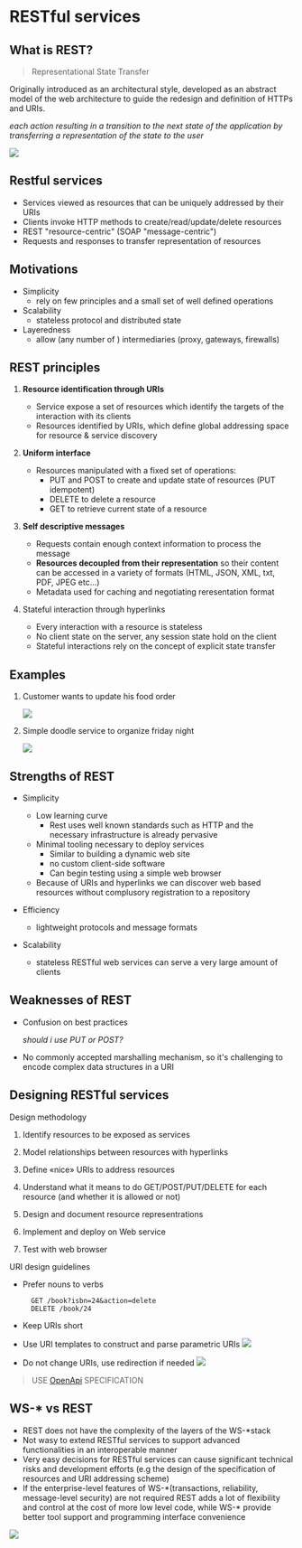 # RESTful services

## What is REST?

> Representational State Transfer 

Originally introduced as an architectural style, developed as an abstract model of the web architecture to guide the redesign and definition of HTTPs and URIs.

*each action resulting in a transition to the next state of the application by transferring a representation of the state to the user*

 ![](img/state_transfer.png)   

 ## Restful services

 - Services viewed as resources that can be uniquely addressed by their URIs
 - Clients invoke HTTP methods to create/read/update/delete resources
 - REST "resource-centric" (SOAP "message-centric")
 - Requests and responses to transfer representation of resources

## Motivations

- Simplicity
  - rely on few principles and a small set of well defined operations
- Scalability
  - stateless protocol and distributed state
- Layeredness
  - allow (any number of ) intermediaries (proxy, gateways, firewalls)

## REST principles

1. **Resource identification through URIs**
    - Service expose a set of resources  which identify the targets of the interaction  with its clients
    - Resources identified by URIs, which define global addressing space for resource & service discovery 

2. **Uniform interface**
   - Resources manipulated with a fixed set of operations:
     - PUT and POST to create and update state of resources (PUT idempotent)
     - DELETE to delete a resource
     - GET to retrieve current state of a resource

3. **Self descriptive messages**
   - Requests contain enough context information to process the message 
   - **Resources decoupled from their representation**  so their content can be accessed in a variety of formats (HTML, JSON, XML, txt, PDF, JPEG etc...)
   - Metadata used for caching and negotiating reresentation format

4. Stateful interaction through hyperlinks 
    - Every interaction with a resource is stateless
    - No client state on the server, any session state hold on the client
    - Stateful interactions rely on the concept  of explicit state transfer

## Examples 
1. Customer wants to update his food order

    ![](img/ex1.png)

2. Simple doodle service to organize friday night


    ![](img/ex2.png)

## Strengths of REST

- Simplicity
  - Low learning curve
    - Rest uses well known standards such as HTTP and the necessary infrastructure is already pervasive
  - Minimal tooling necessary to deploy services
    - Similar to building a dynamic web site
    - no custom client-side software
    - Can begin testing using a simple web browser
  - Because of URIs and hyperlinks we can discover web based resources without complusory registration to a repository

- Efficiency  
  - lightweight protocols and message formats

- Scalability
  - stateless RESTful web services can serve a very large amount of clients


## Weaknesses of REST

- Confusion on best practices
    
    *should i use PUT or POST?*

- No commonly accepted marshalling mechanism, so it's challenging to encode complex data structures in a URI
  
## Designing RESTful services
Design methodology
1. Identify resources to be exposed as services

2. Model relationships between resources with hyperlinks

3. Define «nice» URIs to address resources

4. Understand what it means to do GET/POST/PUT/DELETE for 
each resource (and whether it is allowed or not)

5. Design and document resource representrations

6. Implement and deploy on Web service

7. Test with web browser

URI design guidelines

- Prefer nouns to verbs
        
        GET /book?isbn=24&action=delete
        DELETE /book/24

- Keep URIs short
- Use URI templates to construct and parse parametric URIs
    ![](img/URI_template.png)
- Do not change URIs, use redirection if needed
    ![](img/URI_redirect.png)

>USE [OpenApi](https://github.com/OAI/OpenAPI-Specification/blob/main/versions/3.1.0.md) SPECIFICATION

## WS-* vs REST

- REST does not have the complexity of the layers of the WS-*stack
- Not wasy to extend RESTful services to support advanced functionalities in an interoperable manner
- Very easy decisions for RESTful  services can cause significant technical risks and development efforts (e.g the design of the specification of resources and URI addressing scheme)
- If the enterprise-level features of WS-\*(transactions, reliability, message-level security) are not required REST adds a lot of flexibility and control at the cost of more low level code, while WS-* provide better tool support and programming interface convenience

![](img/RESTWS.png)

